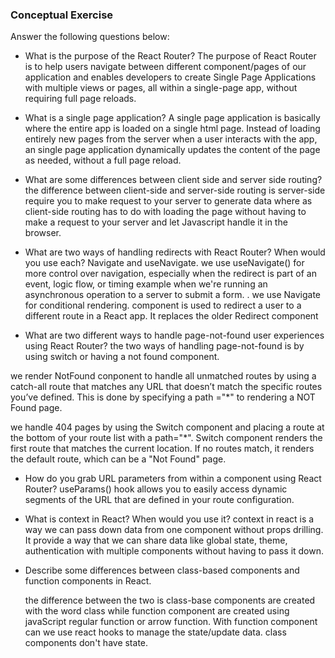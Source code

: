 ### Conceptual Exercise

Answer the following questions below:

- What is the purpose of the React Router?
The purpose of React Router is to help users navigate between different component/pages of our application and 
enables developers to create Single Page Applications with multiple views or pages, all within a single-page app, without requiring full page reloads.

- What is a single page application?
A single page application is basically where the entire app is loaded on a single html page. Instead of loading entirely new pages from the server when a user interacts with the app, an single page application dynamically updates the content of the page as needed, without a full page reload.

- What are some differences between client side and server side routing?
the difference between client-side and server-side routing is server-side require you to make request to your server to generate data where as client-side routing has to do with loading the page without having to make a request to your server and let Javascript handle it in the browser.

- What are two ways of handling redirects with React Router? When would you use each?
Navigate and useNavigate. 
we use useNavigate() for more control over navigation, especially when the redirect is part of an event, logic flow, or timing example when we're running an asynchronous operation to a server to submit a form. .
we use Navigate for conditional rendering. <Navigate /> component is used to redirect a user to a different route in a React app. It replaces the older Redirect component

- What are two different ways to handle page-not-found user experiences using React Router? 
the two ways of handling page-not-found is by using switch or having a not found component.

we render NotFound conponent to  handle all unmatched routes by using a catch-all route that matches any URL that doesn’t match the specific routes you’ve defined. This is done by specifying a path ="*" to rendering a NOT Found page.

we handle 404 pages by using the Switch component and placing a route at the bottom of your route list with a path="*". Switch component renders the first route that matches the current location. If no routes match, it renders the default route, which can be a "Not Found" page.



- How do you grab URL parameters from within a component using React Router?
 useParams() hook allows you to easily access dynamic segments of the URL that are defined in your route configuration.

- What is context in React? When would you use it?
context in react is a way we can pass down data from one component without props drilling. It provide a way that we can share data like global state, theme, authentication with multiple components without having to pass it down.

- Describe some differences between class-based components and function
  components in React.

  the difference between the two is class-base components are created with the word class while function component are created using javaScript regular function or arrow function.
With function component can we use react hooks to manage the state/update data.
class components don't have state.

